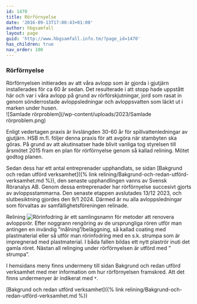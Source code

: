 ```yaml
---
id: 1470
title: Rörförnyelse
date: '2016-09-13T17:00:43+01:00'
author: hbgsamfall
layout: page
guid: 'http://www.hbgsamfall.info.tm/?page_id=1470'
has_children: true
nav_order: 100
---
```


### Rörförnyelse  

Rörförnyelsen initierades av att våra avlopp som är gjorda i gjutjärn installerades för ca 60 år sedan. Det resulterade i att stopp hade uppstått här och var i våra avlopp på grund av rörförskjutningar, jord som rasat in genom sönderrostade avloppsledningar och avloppsvatten som läckt ut i marken under husen.  
![Samlade rörproblem](/wp-content/uploads/2023/Samlade rörproblem.png) 

Enligt vedertagen praxis är livslängden 30-60 år för spillvattenledningar av gjutjärn. HSB m.fl. följer denna praxis för att avgöra när stambyten ska göras. På grund av att akutinsatser hade blivit vanliga tog styrelsen till årsmötet 2015 fram en plan för rörförnyelse genom så kallad relining. Mötet godtog planen. 

Sedan dess har ett antal entreprenader upphandlats, se sidan [Bakgrund och redan utförd verksamhet]({% link relining/Bakgrund-och-redan-utförd-verksamhet.md %}), den senaste upphandlingen vanns av Svensk Röranalys AB. Genom dessa entreprenader har rörförnyelse succesivt gjorts av avloppsstammarna. Den senaste etappen avslutades 13/12 2023, och slutbesiktning gjordes den 9/1 2024.  Därmed är nu alla avloppsledningar som förvaltas av samfällighetsföreningen relinade.

Relining
![Rörinfodring](/wp-content/uploads/2023/Rörinfodring.PNG) 
är ett samlingsnamn för metoder att renovera avloppsrör. Efter noggrann rengöring av de ursprungliga rören utför man antingen en invändig ”målning”/beläggning, så kallad coating med plastmaterial eller så utför man rörinfodring med en s.k. strumpa som är impregnerad med plastmaterial. I båda fallen bildas ett nytt plaströr inuti det gamla röret. Nästan all relinging under rörförnyelsen är utförd med ” strumpa”.  

I hemsidans meny finns undermeny till sidan Bakgrund och redan utförd verksamhet med mer information om hur rörförnyelsen framskred. Att det finns undermenyer är indikerat med ˅. 

[Bakgrund och redan utförd verksamhet]({% link relining/Bakgrund-och-redan-utförd-verksamhet.md %})

